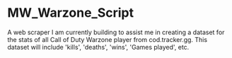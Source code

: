 # MW_Warzone_Script
A web scraper I am currently building to assist me in creating a dataset for the stats of all Call of Duty Warzone player from cod.tracker.gg. This dataset will include 'kills', 
'deaths', 'wins', 'Games played', etc.
